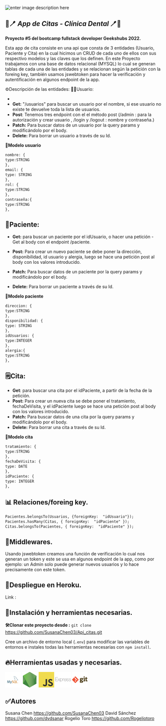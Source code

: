 ![enter image description here](https://img.freepik.com/vector-gratis/plantilla-diseno-logotipo-clinica-dental-simple_332233-310.jpg?size=626&ext=jpg)

## 🦷🪥 **_App de Citas - Clínica Dental_** 🪥🦷

**Proyecto #5 del bootcamp fullstack developer Geekshubs 2022.**

Esta app de cita consiste en una api que consta de 3 entidades (Usuario, Paciente y Cita) en la cual hicimos un CRUD de cada uno de ellos con sus respectivo modelos y las claves que los definen.
En este Proyecto trabajamos con una base de datos relacional (MYSQL) lo cual se generan tablas de cada una de las entidades y se relacionan según la petición con la foreing key, también usamos jswebtoken para hacer la verificación y autentificación en algunos endpoint de la app.

⚙️Descripción de las entidades:
👨‍💻Usuario:

-
- **Get:** "/usuarios" para buscar un usuario por el nombre, si ese usuario no existe te devuelve toda la lista de usuarios.
- **Post**: Tenemos tres endpoint con el el método post (/admin : para la autorización y crear usuario , /login y /logout : nombre y contraseña.)
- **Patch:** Para buscar datos de un usuario por la query params y modificándolo por el body.
- **Delete:** Para borrar un usuario a través de su Id.

👀**Modelo usuario**

    nombre: {
    type:STRING
    },
    email: {
    type: STRING
    },
    rol: {
    type:STRING
    },
    contraseña:{
    type:STRING
    },

## 🙋Paciente:

- **Get:** para buscar un paciente por el idUsuario, o hacer una petición - Get al body con el endpoint /paciente.
- **Post:** Para crear un nuevo paciente se debe poner la dirección, disponibilidad, id usuario y alergia, luego se hace una petición post al body con los valores introducido.
- **Patch:** Para buscar datos de un paciente por la query params y modificándolo por el body.

- **Delete:** Para borrar un paciente a través de su Id.

👀**Modelo paciente**

    direccion: {
    type:STRING
    },
    disponibilidad: {
    type: STRING
    },
    idUsuarios: {
    type:INTEGER
    },
    alergia:{
    type:STRING
    },

## 🗒️Cita:

- **Get**: para buscar una cita por el idPaciente, a partir de la fecha de la petición.
- **Post:** Para crear un nueva cita se debe poner el tratamiento, fechaDeVisita, y el idPaciente luego se hace una petición post al body con los valores introducido.
- **Patch:** Para buscar datos de una cita por la query params y modificándolo por el body.
- **Delete:** Para borrar una cita a través de su Id.

👀**Modelo cita**

    tratamiento: {
    type:STRING
    },
    fechaDeVisita: {
    type: DATE
    },
    idPaciente: {
    type: INTEGER
    },

## 📊 Relaciones/foreing key.

    Pacientes.belongsTo(Usuarios, {foreignKey:  "idUsuario"});
    Pacientes.hasMany(Citas, { foreignKey:  "idPaciente" });
    Citas.belongsTo(Pacientes, { foreignKey:  "idPaciente" });

## 🔐Middlewares.

Usando jswebtoken creamos una función de verificación lo cual nos generan un token y este se usa en algunos endpoint de la app, como por ejemplo: un Admin solo puede generar nuevos usuarios y lo hace precisamente con este token.

## 🚀Despliegue en Heroku.

Link :

## 🎯Instalación y herramientas necesarias.

**🛠️Clonar este proyecto desde :**
`git clone` https://github.com/SusanaChen03/Api_citas.git

Cree un archivo de entorno local (`.env`) para modificar las variables de entornos e instales todas las herramientas necesarias con `npm install`.

## **🔥Herramientas usadas y necesarias.**

<code><img height="50" src="https://raw.githubusercontent.com/github/explore/80688e429a7d4ef2fca1e82350fe8e3517d3494d/topics/mysql/mysql.png"></code> <code><img height="50" src="https://raw.githubusercontent.com/github/explore/80688e429a7d4ef2fca1e82350fe8e3517d3494d/topics/nodejs/nodejs.png"></code> <code><img height="50" src="https://raw.githubusercontent.com/github/explore/80688e429a7d4ef2fca1e82350fe8e3517d3494d/topics/javascript/javascript.png"></code> <code><img height="50" src="https://raw.githubusercontent.com/github/explore/80688e429a7d4ef2fca1e82350fe8e3517d3494d/topics/express/express.png"></code> <code><img height="50" src="https://raw.githubusercontent.com/github/explore/80688e429a7d4ef2fca1e82350fe8e3517d3494d/topics/git/git.png"></code>

## ✅Autores

Susana Chen https://github.com/SusanaChen03
David Sánchez https://github.com/dvdsanar
Rogelio Toro https://github.com/Rogeliotoro
